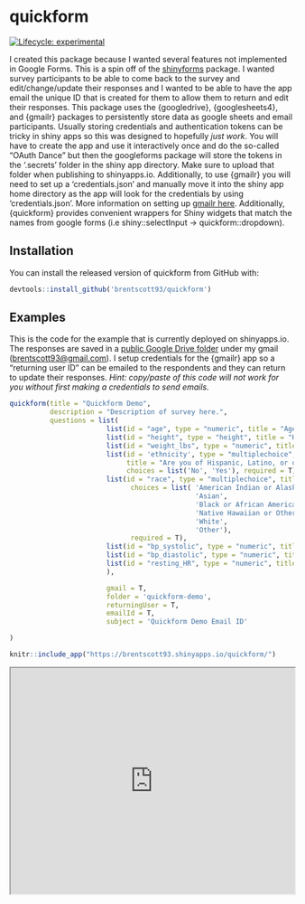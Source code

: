 
<!-- README.md is generated from README.Rmd. Please edit that file -->

# quickform

<!-- badges: start -->

[![Lifecycle:
experimental](https://img.shields.io/badge/lifecycle-experimental-orange.svg)](https://www.tidyverse.org/lifecycle/#experimental)
<!-- badges: end -->

I created this package because I wanted several features not implemented
in Google Forms. This is a spin off of the
[shinyforms](https://github.com/daattali/shinyforms) package. I wanted
survey participants to be able to come back to the survey and
edit/change/update their responses and I wanted to be able to have the
app email the unique ID that is created for them to allow them to return
and edit their responses. This package uses the {googledrive},
{googlesheets4}, and {gmailr} packages to persistently store data as
google sheets and email participants. Usually storing credentials and
authentication tokens can be tricky in shiny apps so this was designed
to hopefully *just work*. You will have to create the app and use it
interactively once and do the so-called “OAuth Dance” but then the
googleforms package will store the tokens in the ‘.secrets’ folder in
the shiny app directory. Make sure to upload that folder when publishing
to shinyapps.io. Additionally, to use {gmailr} you will need to set up a
‘credentials.json’ and manually move it into the shiny app home
directory as the app will look for the credentials by using
‘credentials.json’. More information on setting up [gmailr
here](https://github.com/r-lib/gmailr). Additionally, {quickform}
provides convenient wrappers for Shiny widgets that match the names from
google forms (i.e shiny::selectInput -\> quickform::dropdown).

## Installation

You can install the released version of quickform from GitHub with:

``` r
devtools::install_github('brentscott93/quickform')
```

## Examples

This is the code for the example that is currently deployed on
shinyapps.io. The responses are saved in a [public Google Drive
folder](https://drive.google.com/drive/folders/1sgV9XFyYkf8jGp-xGAHcmIJfN83OkHt9?usp=sharing)
under my gmail (<brentscott93@gmail.com>). I setup credentials for the
{gmailr} app so a “returning user ID” can be emailed to the respondents
and they can return to update their responses. *Hint: copy/paste of this
code will not work for you without first making a credentials to send
emails.*

``` r
quickform(title = "Quickform Demo",
          description = "Description of survey here.",
          questions = list(
                        list(id = "age", type = "numeric", title = "Age (yrs)", required = T),
                        list(id = "height", type = "height", title = "Height (ft-in)", required = T),
                        list(id = "weight_lbs", type = "numeric", title = "Weight (lbs)", required = T),
                        list(id = 'ethnicity', type = "multiplechoice", 
                             title = "Are you of Hispanic, Latino, or of Spanish origin?" , 
                             choices = list('No', 'Yes'), required = T),
                        list(id = "race", type = "multiplechoice", title = "Race", 
                              choices = list( 'American Indian or Alaska Native',
                                              'Asian',
                                              'Black or African American',
                                              'Native Hawaiian or Other Pacific Islander',
                                              'White',
                                              'Other'), 
                              required = T),
                        list(id = "bp_systolic", type = "numeric", title = "Blood Pressure (Systolic)"),
                        list(id = "bp_diastolic", type = "numeric", title = "Blood Pressure (Diastolic)"),
                        list(id = "resting_HR", type = "numeric", title = "Resting Heart Rate")
                        ),

                        gmail = T,
                        folder = 'quickform-demo',
                        returningUser = T,
                        emailId = T,
                        subject = 'Quickform Demo Email ID'

)
```

``` r
knitr::include_app("https://brentscott93.shinyapps.io/quickform/")
```

<iframe src="https://brentscott93.shinyapps.io/quickform/?showcase=0" width="100%" height="400px">

</iframe>
